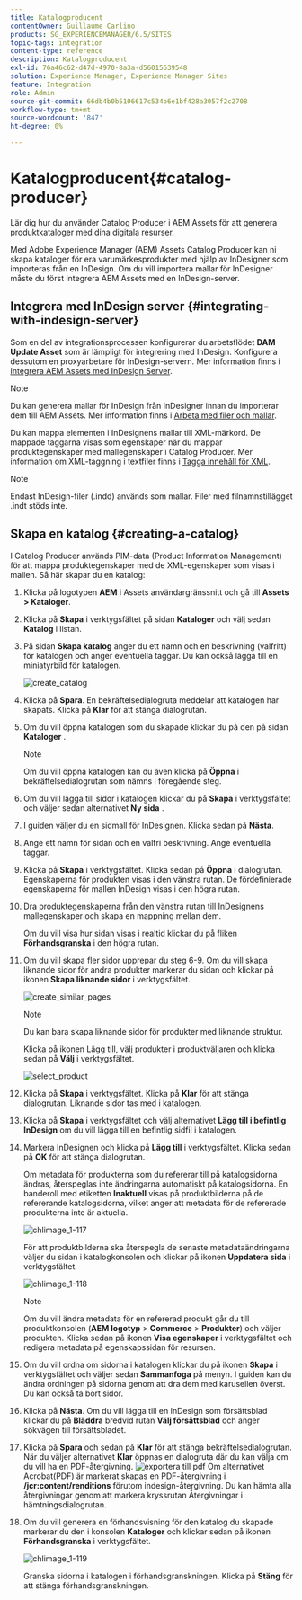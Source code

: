 ```yaml
---
title: Katalogproducent
contentOwner: Guillaume Carlino
products: SG_EXPERIENCEMANAGER/6.5/SITES
topic-tags: integration
content-type: reference
description: Katalogproducent
exl-id: 76a46c62-d47d-4970-8a3a-d56015639548
solution: Experience Manager, Experience Manager Sites
feature: Integration
role: Admin
source-git-commit: 66db4b0b5106617c534b6e1bf428a3057f2c2708
workflow-type: tm+mt
source-wordcount: '847'
ht-degree: 0%

---
```


# Katalogproducent{#catalog-producer}

Lär dig hur du använder Catalog Producer i AEM Assets för att generera produktkataloger med dina digitala resurser.

Med Adobe Experience Manager (AEM) Assets Catalog Producer kan ni skapa kataloger för era varumärkesprodukter med hjälp av InDesigner som importeras från en InDesign. Om du vill importera mallar för InDesigner måste du först integrera AEM Assets med en InDesign-server.

## Integrera med InDesign server {#integrating-with-indesign-server}

Som en del av integrationsprocessen konfigurerar du arbetsflödet **DAM Update Asset** som är lämpligt för integrering med InDesign. Konfigurera dessutom en proxyarbetare för InDesign-servern. Mer information finns i [Integrera AEM Assets med InDesign Server](/help/assets/indesign.md).

>[!NOTE]
>
>Du kan generera mallar för InDesign från InDesigner innan du importerar dem till AEM Assets. Mer information finns i [Arbeta med filer och mallar](https://helpx.adobe.com/se/indesign/using/files-templates.html).
>
>Du kan mappa elementen i InDesignens mallar till XML-märkord. De mappade taggarna visas som egenskaper när du mappar produktegenskaper med mallegenskaper i Catalog Producer. Mer information om XML-taggning i textfiler finns i [Tagga innehåll för XML](https://helpx.adobe.com/se/indesign/using/tagging-content-xml.html).

>[!NOTE]
>
>Endast InDesign-filer (.indd) används som mallar. Filer med filnamnstillägget .indt stöds inte.

## Skapa en katalog {#creating-a-catalog}

I Catalog Producer används PIM-data (Product Information Management) för att mappa produktegenskaper med de XML-egenskaper som visas i mallen. Så här skapar du en katalog:

1. Klicka på logotypen **AEM** i Assets användargränssnitt och gå till **Assets > Kataloger**.
1. Klicka på **Skapa** i verktygsfältet på sidan **Kataloger** och välj sedan **Katalog** i listan.
1. På sidan **Skapa katalog** anger du ett namn och en beskrivning (valfritt) för katalogen och anger eventuella taggar. Du kan också lägga till en miniatyrbild för katalogen.

   ![create_catalog](assets/create_catalog.png)

1. Klicka på **Spara**. En bekräftelsedialogruta meddelar att katalogen har skapats. Klicka på **Klar** för att stänga dialogrutan.
1. Om du vill öppna katalogen som du skapade klickar du på den på sidan **Kataloger** .

   >[!NOTE]
   >
   >Om du vill öppna katalogen kan du även klicka på **Öppna** i bekräftelsedialogrutan som nämns i föregående steg.

1. Om du vill lägga till sidor i katalogen klickar du på **Skapa** i verktygsfältet och väljer sedan alternativet **Ny sida** .
1. I guiden väljer du en sidmall för InDesignen. Klicka sedan på **Nästa**.
1. Ange ett namn för sidan och en valfri beskrivning. Ange eventuella taggar.
1. Klicka på **Skapa** i verktygsfältet. Klicka sedan på **Öppna** i dialogrutan. Egenskaperna för produkten visas i den vänstra rutan. De fördefinierade egenskaperna för mallen InDesign visas i den högra rutan.
1. Dra produktegenskaperna från den vänstra rutan till InDesignens mallegenskaper och skapa en mappning mellan dem.

   Om du vill visa hur sidan visas i realtid klickar du på fliken **Förhandsgranska** i den högra rutan.

1. Om du vill skapa fler sidor upprepar du steg 6-9. Om du vill skapa liknande sidor för andra produkter markerar du sidan och klickar på ikonen **Skapa liknande sidor** i verktygsfältet.

   ![create_similar_pages](assets/create_similar_pages.png)

   >[!NOTE]
   >
   >Du kan bara skapa liknande sidor för produkter med liknande struktur.

   Klicka på ikonen Lägg till, välj produkter i produktväljaren och klicka sedan på **Välj** i verktygsfältet.

   ![select_product](assets/select_product.png)

1. Klicka på **Skapa** i verktygsfältet. Klicka på **Klar** för att stänga dialogrutan. Liknande sidor tas med i katalogen.
1. Klicka på **Skapa** i verktygsfältet och välj alternativet **Lägg till i befintlig InDesign** om du vill lägga till en befintlig sidfil i katalogen.
1. Markera InDesignen och klicka på **Lägg till** i verktygsfältet. Klicka sedan på **OK** för att stänga dialogrutan.

   Om metadata för produkterna som du refererar till på katalogsidorna ändras, återspeglas inte ändringarna automatiskt på katalogsidorna. En banderoll med etiketten **Inaktuell** visas på produktbilderna på de refererande katalogsidorna, vilket anger att metadata för de refererade produkterna inte är aktuella.

   ![chlimage_1-117](assets/chlimage_1-117a.png)

   För att produktbilderna ska återspegla de senaste metadataändringarna väljer du sidan i katalogkonsolen och klickar på ikonen **Uppdatera sida** i verktygsfältet.

   ![chlimage_1-118](assets/chlimage_1-118a.png)

   >[!NOTE]
   >
   >Om du vill ändra metadata för en refererad produkt går du till produktkonsolen (**AEM logotyp** > **Commerce** > **Produkter**) och väljer produkten. Klicka sedan på ikonen **Visa egenskaper** i verktygsfältet och redigera metadata på egenskapssidan för resursen.

1. Om du vill ordna om sidorna i katalogen klickar du på ikonen **Skapa** i verktygsfältet och väljer sedan **Sammanfoga** på menyn. I guiden kan du ändra ordningen på sidorna genom att dra dem med karusellen överst. Du kan också ta bort sidor.

1. Klicka på **Nästa**. Om du vill lägga till en InDesign som försättsblad klickar du på **Bläddra** bredvid rutan **Välj försättsblad** och anger sökvägen till försättsbladet.
1. Klicka på **Spara** och sedan på **Klar** för att stänga bekräftelsedialogrutan.
När du väljer alternativet **Klar** öppnas en dialogruta där du kan välja om du vill ha en PDF-återgivning.
   ![exportera till pdf](assets/CatalogPDF.png)
Om alternativet Acrobat(PDF) är markerat skapas en PDF-återgivning i **/jcr:content/renditions** förutom indesign-återgivning. Du kan hämta alla återgivningar genom att markera kryssrutan Återgivningar i hämtningsdialogrutan.

1. Om du vill generera en förhandsvisning för den katalog du skapade markerar du den i konsolen **Kataloger** och klickar sedan på ikonen **Förhandsgranska** i verktygsfältet.

   ![chlimage_1-119](assets/chlimage_1-119a.png)

   Granska sidorna i katalogen i förhandsgranskningen. Klicka på **Stäng** för att stänga förhandsgranskningen.
